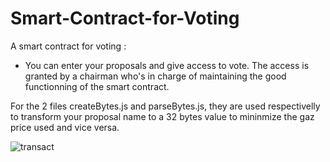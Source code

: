 # Smart-Contract-for-Voting

A smart contract for voting : 
 - You can enter your proposals and give access to vote. The access is granted by a chairman who's in charge of maintaining the good functionning of the smart contract.

For the 2 files createBytes.js and parseBytes.js, they are used respectivelly to transform your proposal name to a 32 bytes value to mininmize the gaz price used and vice versa.


 
![transact](https://user-images.githubusercontent.com/49540704/160293482-dc6f264e-bb5e-4229-92df-aed118869e20.PNG)
